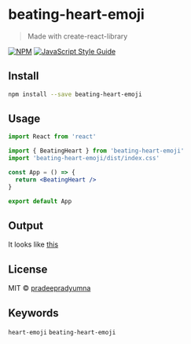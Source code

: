 # beating-heart-emoji

> Made with create-react-library

[![NPM](https://img.shields.io/npm/v/beating-heart-emoji.svg)](https://www.npmjs.com/package/beating-heart-emoji) [![JavaScript Style Guide](https://img.shields.io/badge/code_style-standard-brightgreen.svg)](https://standardjs.com)

## Install

```bash
npm install --save beating-heart-emoji
```

## Usage

```jsx
import React from 'react'

import { BeatingHeart } from 'beating-heart-emoji'
import 'beating-heart-emoji/dist/index.css'

const App = () => {
  return <BeatingHeart />
}

export default App
```

## Output
It looks like [this](https://gistcdn.githack.com/pradeepradyumna/f26c83e285ae28d83722e5e0be1b780f/raw/87783365c799039f72cc38c861c61e5eb44010ae/BeatingHeart.html)

## License

MIT © [pradeepradyumna](https://github.com/pradeepradyumna)

## Keywords

`heart-emoji` `beating-heart-emoji`
